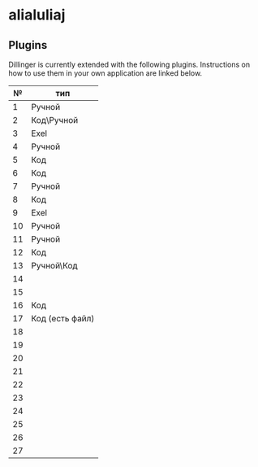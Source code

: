 # alialuliaj
## Plugins

Dillinger is currently extended with the following plugins.
Instructions on how to use them in your own application are linked below.

| № | тип |
| ------ | ------ |
| 1 | Ручной |
| 2 | Код\Ручной |
| 3 | Exel |
| 4 | Ручной |
| 5 | Код |
| 6 | Код |
| 7 | Ручной |
| 8 | Код |
| 9 | Exel |
| 10 | Ручной |
| 11 | Ручной |
| 12 | Код |
| 13 | Ручной\Код |
| 14 |  |
| 15 |  |
| 16 | Код |
| 17 | Код (есть файл) |
| 18 |  |
| 19 |  |
| 20 |  |
| 21 |  |
| 22 |  |
| 23 |  |
| 24 |  |
| 25 |  |
| 26 |  |
| 27 |  |
